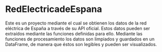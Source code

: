 # RedElectricadeEspana
Este es un proyecto mediante el cual se obtienen los datos de la red eléctrica de España a través de su API oficial.
Estos datos pueden ser extraídos mediante las funciones definidas para ello.
Mediante las funciones de procesamiento los datos son limpiados y guardados en un DataFrame, de manera que éstos son legibles y pueden ser visualizados.
